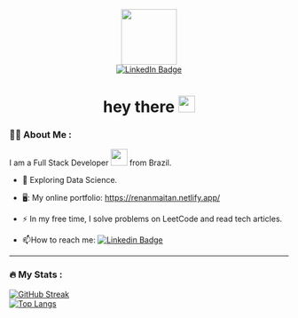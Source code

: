 <div id="header" align="center">
  <img src="https://media.giphy.com/media/M9gbBd9nbDrOTu1Mqx/giphy.gif" width="100"/>
  <div id="badges" align="center">
    <a href="https://www.linkedin.com/in/renanmaitan/">
      <img src="https://img.shields.io/badge/LinkedIn-blue?style=for-the-badge&logo=linkedin&logoColor=white" alt="LinkedIn Badge"/>
    </a>
  </div>
  <img src="https://komarev.com/ghpvc/?username=renanmaitan&style=flat-square&color=blue" alt=""/>
  <h1>
    hey there
    <img src="https://media.giphy.com/media/hvRJCLFzcasrR4ia7z/giphy.gif" width="30px"/>
  </h1>
</div>

### :man_technologist: About Me :
I am a Full Stack Developer <img src="https://media.giphy.com/media/WUlplcMpOCEmTGBtBW/giphy.gif" width="30"> from Brazil.

- :seedling: Exploring Data Science.

- 🖥️: My online portfolio: https://renanmaitan.netlify.app/

- :zap: In my free time, I solve problems on LeetCode and read tech articles.

- :mailbox:How to reach me: [![Linkedin Badge](https://img.shields.io/badge/-renanmaitan-blue?style=flat&logo=Linkedin&logoColor=white)](https://www.linkedin.com/in/renanmaitan/)

---

### :fire: My Stats :
<a href="https://git.io/streak-stats"><img src="https://github-readme-streak-stats.herokuapp.com?user=renanmaitan" alt="GitHub Streak" /></a>   
[![Top Langs](https://github-readme-stats.vercel.app/api/top-langs/?username=renanmaitan&layout=compact&theme=vision-friendly)](https://github.com/anuraghazra/github-readme-stats)
<!--
**renanmaitan/renanmaitan** is a ✨ _special_ ✨ repository because its `README.md` (this file) appears on your GitHub profile.

Here are some ideas to get you started:

- 🔭 I’m currently working on ...
- 🌱 I’m currently learning ...
- 👯 I’m looking to collaborate on ...
- 🤔 I’m looking for help with ...
- 💬 Ask me about ...
- 📫 How to reach me: ...
- 😄 Pronouns: ...
- ⚡ Fun fact: ...
-->

